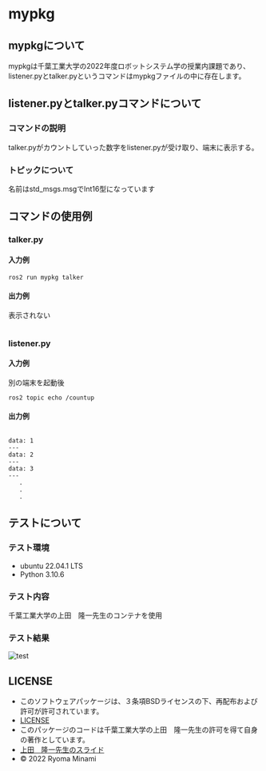 # mypkg

## mypkgについて

mypkgは千葉工業大学の2022年度ロボットシステム学の授業内課題であり、listener.pyとtalker.pyというコマンドはmypkgファイルの中に存在します。

## listener.pyとtalker.pyコマンドについて

### コマンドの説明

talker.pyがカウントしていった数字をlistener.pyが受け取り、端末に表示する。

### トピックについて

名前はstd_msgs.msgでInt16型になっています

## コマンドの使用例

### talker.py

#### 入力例

```
ros2 run mypkg talker
```
#### 出力例

表示されない
```

```

### listener.py

#### 入力例
別の端末を起動後
```
ros2 topic echo /countup
```

#### 出力例
```

data: 1
---
data: 2
---
data: 3
---
   .
   .
   .
```

## テストについて

### テスト環境

* ubuntu 22.04.1 LTS
* Python 3.10.6

### テスト内容

千葉工業大学の上田　隆一先生のコンテナを使用

### テスト結果

![test](https://github.com/RyomaMinami/mypkg/actions/workflows/test.yml/badge.svg)

## LICENSE

* このソフトウェアパッケージは、３条項BSDライセンスの下、再配布および許可が許可されています。
* [LICENSE](https://github.com/RyomaMinami/mypkg/LICENSE)
* このパッケージのコードは千葉工業大学の上田　隆一先生の許可を得て自身の著作としています。
* [上田　隆一先生のスライド](https://github.com/ryuichiueda/my_slides/tree/master/robosys_2022)
* © 2022 Ryoma Minami




　
